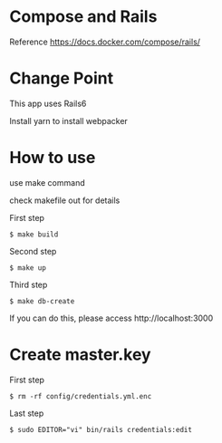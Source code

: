 # Compose and Rails

Reference https://docs.docker.com/compose/rails/

# Change Point

This app uses Rails6

Install yarn to install webpacker

# How to use

use make command

check makefile out for details

First step

```
$ make build
```

Second step

```
$ make up
```

Third step

```
$ make db-create
```

If you can do this, please access http://localhost:3000

# Create master.key

First step

```
$ rm -rf config/credentials.yml.enc
```

Last step

```
$ sudo EDITOR="vi" bin/rails credentials:edit
```

